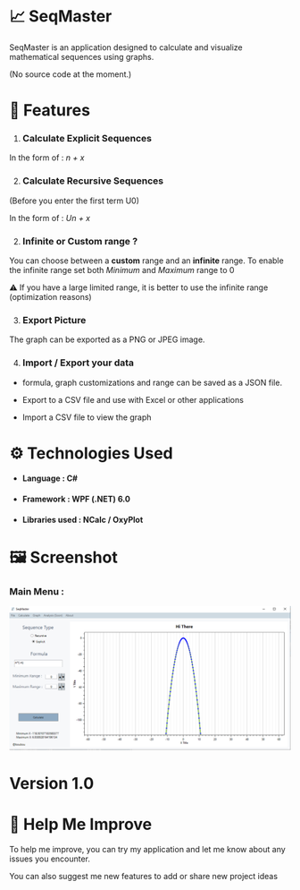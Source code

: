 # 📈 SeqMaster

SeqMaster is an application  designed to calculate and visualize mathematical sequences using graphs.

(No source code at the moment.)
# 🚀 Features

1. ### Calculate Explicit Sequences

In the form of : *n + x*

2. ### Calculate Recursive Sequences

(Before you enter the first term U0)

In the form of : *Un + x*

2. ### Infinite or Custom range ?

You can choose between a __custom__ range and an __infinite__ range. To enable the infinite range set both *Minimum* and *Maximum* range to 0

⚠️ If you have a large limited range, it is better to use the infinite range (optimization reasons)

3. ### Export Picture

The graph can be exported as a PNG or JPEG image.

4. ### Import / Export your data

- formula, graph customizations and range can be saved as a JSON file.

- Export to a CSV file and use with Excel or other applications

- Import a CSV file to view the graph 


# ⚙ Technologies Used

- #### Language : C#

- #### Framework : WPF (.NET) 6.0

- #### Libraries used : NCalc / OxyPlot

# 🖼 Screenshot

### Main Menu :

![App Screenshot](Picture/MainMenu.png)

# Version 1.0

# 🙂 Help Me Improve

To help me improve, you can try my application and let me know about any issues you encounter.

You can also suggest me new features to add or share new project ideas
